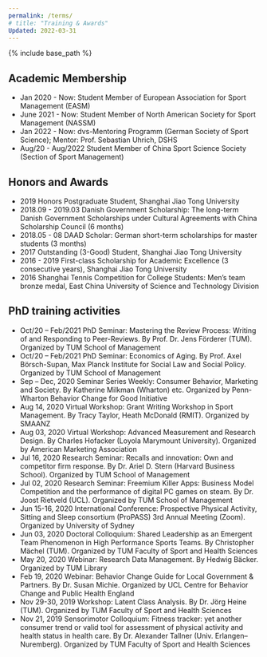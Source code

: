 ```yaml
---
permalink: /terms/
# title: "Training & Awards"
Updated: 2022-03-31
---
```


{% include base_path %}

## Academic Membership

* Jan 2020 - Now: Student Member of European Association for Sport Management (EASM)
* June 2021 - Now: Student Member of North American Society for Sport Management (NASSM)
* Jan 2022 - Now: dvs-Mentoring Programm (German Society of Sport Science); Mentor: Prof. Sebastian Uhrich, DSHS
* Aug/20 - Aug/2022	Student Member of China Sport Science Society (Section of Sport Management)

## Honors and Awards

* 2019 	Honors Postgraduate Student, Shanghai Jiao Tong University
* 2018.09 - 2019.03 	Danish Government Scholarship: The long-term Danish Government Scholarships under Cultural Agreements with China Scholarship Council (6 months)
* 2018.05 - 08 	DAAD Scholar: German short-term scholarships for master students (3 months)
* 2017 	Outstanding (3-Good) Student, Shanghai Jiao Tong University
* 2016 - 2019	First-class Scholarship for Academic Excellence (3 consecutive years), Shanghai Jiao Tong University
* 2016	Shanghai Tennis Competition for College Students: Men’s team bronze medal, East China University of Science and Technology Division

## PhD training activities

* Oct/20 – Feb/2021 PhD Seminar: Mastering the Review Process: Writing of and Responding to Peer-Reviews. By Prof. Dr. Jens Förderer (TUM). Organized by TUM School of Management
* Oct/20 – Feb/2021 PhD Seminar: Economics of Aging. By Prof. Axel Börsch-Supan, Max Planck Institute for Social Law and Social Policy. Organized by TUM School of Management
* Sep – Dec, 2020 Seminar Series Weekly: Consumer Behavior, Marketing and Society. By Katherine Milkman (Wharton) etc. Organized by Penn-Wharton Behavior Change for Good Initiative
* Aug 14, 2020 Virtual Workshop: Grant Writing Workshop in Sport Management. By Tracy Taylor, Heath McDonald (RMIT). Organized by SMAANZ
* Aug 03, 2020 Virtual Workshop: Advanced Measurement and Research Design. By Charles Hofacker (Loyola Marymount University). Organized by American Marketing Association
* Jul 16, 2020 Research Seminar: Recalls and innovation: Own and competitor firm response. By Dr. Ariel D. Stern (Harvard Business School). Organized by TUM School of Management
* Jul 02, 2020 Research Seminar: Freemium Killer Apps: Business Model Competition and the performance of digital PC games on steam. By Dr. Joost Rietveld (UCL). Organized by TUM School of Management
* Jun 15-16, 2020 International Conference: Prospective Physical Activity, Sitting and Sleep consortium (ProPASS) 3rd Annual Meeting (Zoom). Organized by University of Sydney
* Jun 03, 2020 Doctoral Colloquium: Shared Leadership as an Emergent Team Phenomenon in High Performance Sports Teams. By Christopher Mächel (TUM). Organized by TUM Faculty of Sport and Health Sciences
* May 20, 2020 Webinar: Research Data Management. By Hedwig Bäcker. Organized by TUM Library
* Feb 19, 2020 Webinar: Behavior Change Guide for Local Government & Partners. By Dr. Susan Michie. Organized by UCL Centre for Behavior Change and Public Health England
* Nov 29-30, 2019	Workshop: Latent Class Analysis. By Dr. Jörg Heine (TUM). Organized by TUM Faculty of Sport and Health Sciences
* Nov 21, 2019 Sensorimotor Colloquium: Fitness tracker: yet another consumer trend or valid tool for assessment of physical activity and health status in health care. By Dr. Alexander Tallner (Univ. Erlangen–Nuremberg). Organized by TUM Faculty of Sport and Health Sciences
